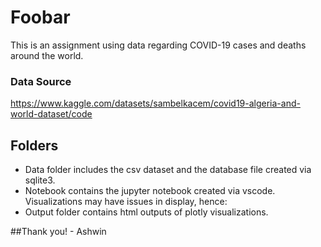 # Foobar

This is an assignment using data regarding COVID-19 cases and deaths around the world.

### Data Source

https://www.kaggle.com/datasets/sambelkacem/covid19-algeria-and-world-dataset/code

## Folders

- Data folder includes the csv dataset and the database file created via sqlite3.
- Notebook contains the jupyter notebook created via vscode. Visualizations may have issues in display, hence:
- Output folder contains html outputs of plotly visualizations.

##Thank you! - Ashwin
